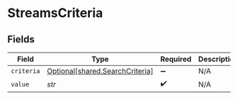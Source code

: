 # StreamsCriteria


## Fields

| Field                                                                    | Type                                                                     | Required                                                                 | Description                                                              |
| ------------------------------------------------------------------------ | ------------------------------------------------------------------------ | ------------------------------------------------------------------------ | ------------------------------------------------------------------------ |
| `criteria`                                                               | [Optional[shared.SearchCriteria]](../../models/shared/searchcriteria.md) | :heavy_minus_sign:                                                       | N/A                                                                      |
| `value`                                                                  | *str*                                                                    | :heavy_check_mark:                                                       | N/A                                                                      |